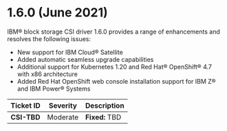 # 1.6.0 (June 2021)

IBM® block storage CSI driver 1.6.0 provides a range of enhancements and resolves the following issues:

-   New support for IBM Cloud® Satellite
-   Added automatic seamless upgrade capabilities
-   Additional support for Kubernetes 1.20 and Red Hat® OpenShift® 4.7 with x86 architecture
-   Added Red Hat OpenShift web console installation support for IBM Z® and IBM Power® Systems

|Ticket ID|Severity|Description|
|---------|--------|-----------|
|**CSI-TBD**|Moderate|**Fixed:** TBD|


